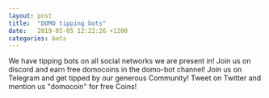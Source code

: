 ```yaml
---
layout: post
title:  "DOMO tipping bots"
date:   2019-05-05 12:22:26 +1200
categories: bots
---
```

We have tipping bots on all social networks we are present in!
Join us on discord and earn free domocoins in the domo-bot channel!
Join us on Telegram and get tipped by our generous Community!
Tweet on Twitter and mention us "domocoin" for free Coins!
